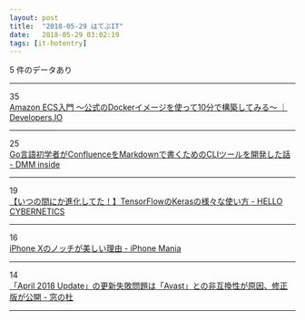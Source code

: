```yaml
---
layout: post
title:  "2018-05-29 はてぶIT"
date:   2018-05-29 03:02:19
tags: [it-hotentry]
---
```

5 件のデータあり

<hr><div class="row">
<div class="col-1"><span class="badge badge-pill badge-success h2">35</span></div>
<div class="col-11"><a href='https://dev.classmethod.jp/cloud/aws/amazon-ecs-entrance-1/' target='_blank'>Amazon ECS入門 〜公式のDockerイメージを使って10分で構築してみる〜 ｜ Developers.IO</a></div>
</div>
<hr>
<div class="row">
<div class="col-1"><span class="badge badge-pill badge-success h2">25</span></div>
<div class="col-11"><a href='https://inside.dmm.com/entry/2018/05/28/golang-cli-tool' target='_blank'>Go言語初学者がConfluenceをMarkdownで書くためのCLIツールを開発した話 - DMM inside</a></div>
</div>
<hr>
<div class="row">
<div class="col-1"><span class="badge badge-pill badge-success h2">19</span></div>
<div class="col-11"><a href='http://s0sem0y.hatenablog.com/entry/2018/05/28/180012' target='_blank'>【いつの間にか進化してた！】TensorFlowのKerasの様々な使い方 - HELLO CYBERNETICS</a></div>
</div>
<hr>
<div class="row">
<div class="col-1"><span class="badge badge-pill badge-success h2">16</span></div>
<div class="col-11"><a href='https://iphone-mania.jp/news-213657/' target='_blank'>iPhone Xのノッチが美しい理由 - iPhone Mania</a></div>
</div>
<hr>
<div class="row">
<div class="col-1"><span class="badge badge-pill badge-success h2">14</span></div>
<div class="col-11"><a href='https://forest.watch.impress.co.jp/docs/news/1124147.html' target='_blank'>「April 2018 Update」の更新失敗問題は「Avast」との非互換性が原因、修正版が公開 - 窓の杜</a></div>
</div>
<hr>
